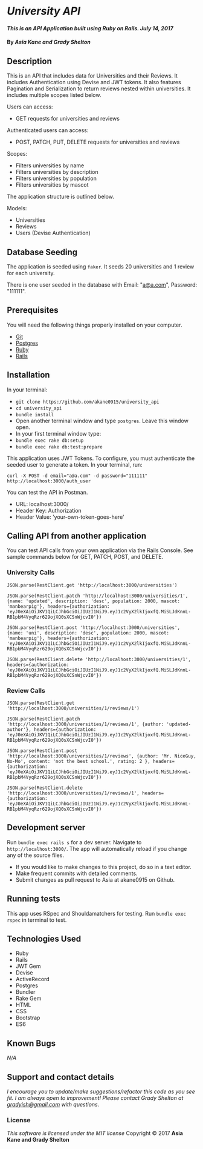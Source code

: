 # _University API_

#### _This is an API Application built using Ruby on Rails.  July 14, 2017_

#### By _**Asia Kane and Grady Shelton**_

## Description

This is an API that includes data for Universities and their Reviews.  It includes Authentication using Devise and JWT tokens.  It also features Pagination and Serialization to return reviews nested within universities.  It includes multiple scopes listed below.

Users can access:
- GET requests for universities and reviews

Authenticated users can access:
- POST, PATCH, PUT, DELETE requests for universities and reviews

Scopes:
- Filters universities by name
- Filters universities by description
- Filters universities by population
- Filters universities by mascot

The application structure is outlined below.  

Models:
  - Universities
  - Reviews
  - Users (Devise Authentication)

## Database Seeding

The application is seeded using `faker`.  It seeds 20 universities and 1 review for each university.

There is one user seeded in the database with Email: "a@a.com", Password: "111111".

## Prerequisites

You will need the following things properly installed on your computer.

* [Git](https://git-scm.com/)
* [Postgres](https://www.postgresql.org/)
* [Ruby](https://www.ruby-lang.org/en/downloads/)
* [Rails](http://rubyonrails.org/)

## Installation

In your terminal:
* `git clone https://github.com/akane0915/university_api`
* `cd university_api`
* `bundle install`
* Open another terminal window and type `postgres`.  Leave this window open.
* In your first terminal window type:
* `bundle exec rake db:setup`
* `bundle exec rake db:test:prepare`

This application uses JWT Tokens.  To configure, you must authenticate the seeded user to generate a token.  In your terminal, run:

`curl -X POST -d email="a@a.com" -d password="111111" http://localhost:3000/auth_user`

You can test the API in Postman.

* URL: localhost:3000/
* Header Key: Authorization
* Header Value: 'your-own-token-goes-here'

## Calling API from another application
You can test API calls from your own application via the Rails Console.  See sample commands below for GET, PATCH, POST, and DELETE.

### University Calls

```JSON.parse(RestClient.get 'http://localhost:3000/universities')```

```JSON.parse(RestClient.patch 'http://localhost:3000/universities/1', {name: 'updated', description: 'desc', population: 2000, mascot: 'manbearpig'}, headers={authorization: 'eyJ0eXAiOiJKV1QiLCJhbGciOiJIUzI1NiJ9.eyJ1c2VyX2lkIjoxfQ.MiSLJdKnnL-RB1pbM4VyqRzr629ojXQ0sXCSnWjcvI0'})```

```JSON.parse(RestClient.post 'http://localhost:3000/universities', {name: 'uni', description: 'desc', population: 2000, mascot: 'manbearpig'}, headers={authorization: 'eyJ0eXAiOiJKV1QiLCJhbGciOiJIUzI1NiJ9.eyJ1c2VyX2lkIjoxfQ.MiSLJdKnnL-RB1pbM4VyqRzr629ojXQ0sXCSnWjcvI0'})```

```JSON.parse(RestClient.delete 'http://localhost:3000/universities/1', headers={authorization: 'eyJ0eXAiOiJKV1QiLCJhbGciOiJIUzI1NiJ9.eyJ1c2VyX2lkIjoxfQ.MiSLJdKnnL-RB1pbM4VyqRzr629ojXQ0sXCSnWjcvI0'})```

### Review Calls

```JSON.parse(RestClient.get 'http://localhost:3000/universities/1/reviews/1')```

```JSON.parse(RestClient.patch 'http://localhost:3000/universities/1/reviews/1', {author: 'updated-author'}, headers={authorization: 'eyJ0eXAiOiJKV1QiLCJhbGciOiJIUzI1NiJ9.eyJ1c2VyX2lkIjoxfQ.MiSLJdKnnL-RB1pbM4VyqRzr629ojXQ0sXCSnWjcvI0'})```

```JSON.parse(RestClient.post 'http://localhost:3000/universities/1/reviews', {author: 'Mr. NiceGuy, No-Mo', content: 'not the best school.', rating: 2 }, headers={authorization: 'eyJ0eXAiOiJKV1QiLCJhbGciOiJIUzI1NiJ9.eyJ1c2VyX2lkIjoxfQ.MiSLJdKnnL-RB1pbM4VyqRzr629ojXQ0sXCSnWjcvI0'})```

```JSON.parse(RestClient.delete 'http://localhost:3000/universities/1/reviews/1', headers={authorization: 'eyJ0eXAiOiJKV1QiLCJhbGciOiJIUzI1NiJ9.eyJ1c2VyX2lkIjoxfQ.MiSLJdKnnL-RB1pbM4VyqRzr629ojXQ0sXCSnWjcvI0'})```


## Development server

Run `bundle exec rails s` for a dev server. Navigate to `http://localhost:3000/`. The app will automatically reload if you change any of the source files.

* If you would like to make changes to this project, do so in a text editor.
* Make frequent commits with detailed comments.
* Submit changes as pull request to Asia at akane0915 on Github.

## Running tests

This app uses RSpec and Shouldamatchers for testing.
Run `bundle exec rspec` in terminal to test.

## Technologies Used

* Ruby
* Rails
* JWT Gem
* Devise
* ActiveRecord
* Postgres
* Bundler
* Rake Gem
* HTML
* CSS
* Bootstrap
* ES6

## Known Bugs
_N/A_

## Support and contact details
_I encourage you to update/make suggestions/refactor this code as you see fit. I am always open to improvement! Please contact Grady Shelton at gradyish@gmail.com with questions._

### License
*This software is licensed under the MIT license*
Copyright © 2017 **Asia Kane and Grady Shelton**
